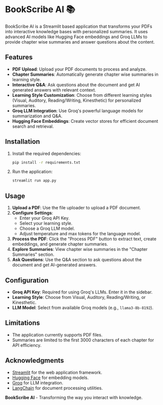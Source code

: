 # BookScribe AI 📚

BookScribe AI is a Streamlit based application that transforms your PDFs into interactive knowledge bases with personalized summaries. It uses advanced AI models like Hugging Face embeddings and Groq LLMs to provide chapter wise summaries and answer questions about the content.

## Features

- **PDF Upload**: Upload your PDF documents to process and analyze.
- **Chapter Summaries**: Automatically generate chapter wise summaries in learning style.
- **Interactive Q&A**: Ask questions about the document and get AI generated answers with relevant context.
- **Learning Style Customization**: Choose from different learning styles (Visual, Auditory, Reading/Writing, Kinesthetic) for personalized summaries.
- **Groq LLM Integration**: Use Groq's powerful language models for summarization and Q&A.
- **Hugging Face Embeddings**: Create vector stores for efficient document search and retrieval.

## Installation

1. Install the required dependencies:
   ```bash
   pip install -r requirements.txt
   ```

2. Run the application:
   ```bash
   streamlit run app.py
   ```

## Usage

1. **Upload a PDF**: Use the file uploader to upload a PDF document.
2. **Configure Settings**:
   - Enter your Groq API Key.
   - Select your learning style.
   - Choose a Groq LLM model.
   - Adjust temperature and max tokens for the language model.
3. **Process the PDF**: Click the "Process PDF" button to extract text, create embeddings, and generate chapter summaries.
4. **Explore Summaries**: View chapter wise summaries in the "Chapter Summaries" section.
5. **Ask Questions**: Use the Q&A section to ask questions about the document and get AI-generated answers.

## Configuration

- **Groq API Key**: Required for using Groq's LLMs. Enter it in the sidebar.
- **Learning Style**: Choose from Visual, Auditory, Reading/Writing, or Kinesthetic.
- **LLM Model**: Select from available Groq models (e.g., `llama3-8b-8192`).

## Limitations

- The application currently supports PDF files.
- Summaries are limited to the first 3000 characters of each chapter for API efficiency.

## Acknowledgments

- [Streamlit](https://streamlit.io/) for the web application framework.
- [Hugging Face](https://huggingface.co/) for embedding models.
- [Groq](https://groq.com/) for LLM integration.
- [LangChain](https://langchain.com/) for document processing utilities.

**BookScribe AI** - Transforming the way you interact with knowledge.
